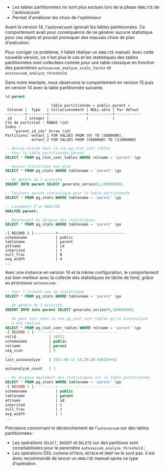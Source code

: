 <!--
Les commits sur ce sujet sont :

* https://commitfest.postgresql.org/32/2492/
* https://git.postgresql.org/gitweb/?p=postgresql.git;a=commit;h=0827e8af70f4653ba17ed773f123a60eadd9f9c9

Discussion

* https://gitlab.dalibo.info/formation/workshops/-/issues/110

-->

<div class="slide-content">

* Les tables partitionnées ne sont plus exclues lors de la phase `ANALYZE` de l'autovacuum
* Permet d'améliorer les choix de l'optimiseur

</div>

<div class="notes">

Avant la version 14, l'autovacuum ignorait les tables partitionnées. Ce comportement
avait pour conséquence de ne générer aucune statistique pour ces objets et 
pouvait provoquer des mauvais choix de plan d'exécution.

Pour corriger ce problème, il fallait réaliser un `ANALYZE` manuel. Avec cette 
nouvelle version, ce n'est plus le cas et les statistiques des tables partitionnées
sont collectées comme pour une table classique en fonction des paramètres 
`autovacuum_analyze_scale_factor` et `autovacuum_analyze_threshold`.

Dans notre exemple, nous observons le comportement en version 13 puis en version
14 avec la table partitionnée suivante.

```sql
\d parent
```
```text
                     Table partitionnée « public.parent »
 Colonne |  Type   | Collationnement | NULL-able | Par défaut 
---------+---------+-----------------+-----------+------------
 id      | integer |                 |           |            
Clé de partition : RANGE (id)
Index :
    "parent_id_idx" btree (id)
Partitions: enfant_1 FOR VALUES FROM (0) TO (5000000),
            enfant_2 FOR VALUES FROM (5000000) TO (11000000)
```
```sql
-- Aucune entrée dans la vue pg_stat_user_tables
-- Pour la table partitionnée parent
SELECT * FROM pg_stat_user_tables WHERE relname = 'parent' \gx

-- Aucune statistique non plus
SELECT * FROM pg_stats WHERE tablename = 'parent' \gx

-- On génère de l'activité
INSERT INTO parent SELECT generate_series(0,10000000);

-- Toujours aucune statistique pour la table partitionnée
SELECT * FROM pg_stats WHERE tablename = 'parent' \gx

-- Lancement d'un ANALYZE
ANALYZE parent;

-- Maintenant on dispose des statistiques
SELECT * FROM pg_stats WHERE tablename = 'parent' \gx
```
```text
-[ RECORD 1 ]----------+------------------------------
schemaname             | public
tablename              | parent
attname                | id
inherited              | t
null_frac              | 0
avg_width              | 4
...
```

Avec une instance en version 14 et la même configuration, le comportement est
bien meilleur avec la collecte des statistiques en tâche de fond, grâce au
processus `autovacuum`.

```sql
-- Pour l'instant pas de statistique
SELECT * FROM pg_stats WHERE tablename = 'parent' \gx

-- On génère de l'activité
INSERT INTO into parent SELECT generate_series(0,10000000);

-- On peut voir dans la vue pg_stat_user_tables qu'un autoanalyze
-- a été réalisé
SELECT * FROM pg_stat_user_tables WHERE relname = 'parent' \gx
-[ RECORD 1 ]-------+------------------------------
relid               | 16551
schemaname          | public
relname             | parent
seq_scan            | 0
...
last_autoanalyze    | 2021-08-12 14:29:20.905265+02
...
autoanalyze_count   | 1

-- On dispose également des statistiques sur la table partitionnée
SELECT * FROM pg_stats WHERE tablename = 'parent' \gx
-[ RECORD 1 ]----------+------------------------------
schemaname             | public
tablename              | parent
attname                | id
inherited              | t
null_frac              | 0
avg_width              | 4
...
```

Précisions concernant le déclenchement de l'`autovacuum` sur des tables partitionnées :

* Les opérations `SELECT`, `INSERT` et `DELETE` sur des partitions sont comptabilisées
pour le paramètre `autovacuum_analyze_threshold` ;
* Les opérations DDL comme `ATTACH`, `DETACH` et `DROP` ne le sont pas. Il est donc
recommandé de lancer un `ANALYZE` manuel après ce type d'opération.

</div>